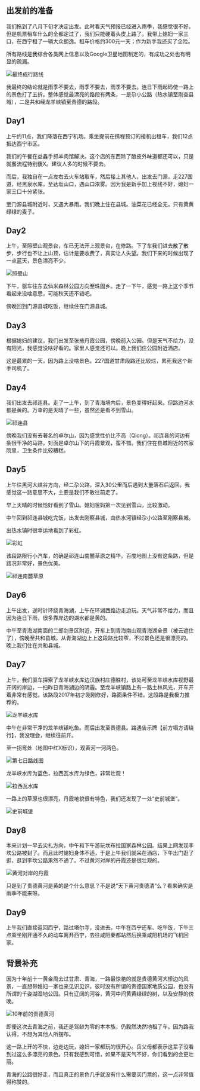 ## 出发前的准备

我们拖到了八月下旬才决定出发。此时看天气预报已经进入雨季，我感觉很不好。但是机票租车什么的全都定过了，我们只能硬着头皮上路了。我带上媳妇一家三口，在西宁租了一辆大众朗逸。租车价格约300元一天；作为新手我还买了全险。

所有路线是我综合各类网上信息以及Google卫星地图制定的，有成功之处也有明显的疏漏。

![最终成行路线](./images/最终成行路线.PNG)

我最终的结论就是雨季不要去，雨季不要去，雨季不要去。连日下雨起码使一路上的景色打了五折。整体感觉最漂亮的路段有两条，一是尕小公路（热水镇至刚查县城），二是共和经龙羊峡镇至贵德的路段。

## Day1

上午约11点，我们降落在西宁机场。乘坐提前在携程预订的接机出租车，我们12点抵达西宁市区。

我们的午餐在益鑫手抓羊肉馆解决。这个店的东西除了酿皮外味道都还可以，只是就餐流程特别傻X。建议人多的时候不要去。

而后，我独自在一点左右去火车站取车，然后接上其他人，出发去门源，走227国道，经黑泉水库，至达坂山口，遇山口浓雾。因为我是新手加上视线不好，媳妇一家三口十分紧张。

至门源县城附近时，又遇大暴雨。我们晚上住在县城。油菜花已经全无，只有黄黄绿绿的麦子。

## Day2

上午，至照壁山观景台，车已无法开上观景台，在修路。下了车我们进去散了散步，步行也不让上山顶，估计是要收费了，真实让人失望。我们下来的时候出现了一点蓝天，景色漂亮不少。

![照壁山](./images/照壁山.jpg)

下午，驱车往东去仙米森林公园方向至珠固乡。走了一下午，感觉一路上这个季节看起来没啥意思，可能秋天还不错吧。

傍晚回到门源县城吃饭，继续住在门源县城。

## Day3

根据媳妇的建议，我们出发至张掖丹霞公园，傍晚前入公园。但是天气不给力，没有阳光，我感觉没啥好看的。家里人感觉还可以。晚上我们住公园附近酒店。

这是最累的一天，因为路上没啥景色。227国道甘肃段路还比较烂，累死我这个新手司机了。

## Day4

我们出发去祁连县。走了一上午，到了青海境内后，景色变得好起来。但路边河水都是黄的。万幸的是天晴了一些，虽然还是看不到雪山。

![祁连县](./images/祁连县.jpg)

傍晚我们没有去著名的卓尔山，因为感觉性价比不高（Qiong）。祁连县的河边有条很干净的马路，对面是卓尔山下的丹霞景观，蛮不错。我们住在县城附近的农家院里，卫生条件比较糟糕。

## Day5

上午往黑河大峡谷方向，经二尕公路，深入30公里而后遇到大量落石后返回。我感觉这一路意思不大，主要是我们不敢往前走了。

早上天晴的时候恰好看到了雪山。媳妇爸妈第一次见到雪山，比较激动。

中午回到祁连县城吃完饭，出发去刚察县城，由热水河镇经尕小公路至刚察县城。

出热水镇时很幸运地看到了彩虹。

![彩虹](./images/彩虹.jpg)

该段路限行小汽车，的确是祁连山南麓草原之精华。百度地图上没有这条路，但是路况非常好，景色优美。

![祁连南麓草原](./images/祁连南麓草原.jpg)

## Day6

上午出发，逆时针环绕青海湖，上午在环湖西路边走边玩。天气非常不给力，而且因为连日下雨，很多靠岸边的湖水都是黄的。

中午至青海湖南面的二郎剑景区附近，开车上到青海南山观青海湖全景（被云遮住了），傍晚至共和县城。从青海湖边上上这段路比较窄，不过景色还是很漂亮的。晚上我们住在共和县城。

## Day7

上午，我们驱车探索了龙羊峡水库边汉族村庄德胜村，该处可至龙羊峡水库视野最开阔的岸边，一扫昨日青海湖边的阴霾。至龙羊峡镇路上有一路土林风光，开车开着非常有感觉。该路段2017年初才刚刚修好，路面条件不错。这段路是我极力推荐的。

![龙羊峡水库](./images/龙羊峡水库.jpg)

中午在非常干净的龙羊峡镇吃鱼。而后出发至贵德县。路遇告示牌【前方塌方请绕行】，我没理会，继续往前开。

至一拐弯处（地图中红X标识），观黄河一河两色。

![第七日路线图](./images/第七日路线图.PNG)

龙羊峡水库为蓝色，拉西瓦水库为绿色，非常壮观！

![拉西瓦水库](./images/拉西瓦水库.jpg)

一路上的草原也很漂亮，丹霞地貌很有特色，我们还发现了一处“史前城堡”。

![史前城堡](./images/史前城堡.jpg)

## Day8

本来计划一早去尖扎方向，中午和下午游玩坎布拉国家森林公园。结果上网发现李坎公路被封了。而且此时媳妇身体不适，于是上午我们就呆在酒店，下午出门逛了逛，逛到李坎公路果然不通了。不过黄河对岸的丹霞还是很壮观的。

![黄河对岸的丹霞](./images/黄河对岸的丹霞.jpg)

只是到了贵德黄河是黄的是个什么意思？不是说“天下黄河贵德清”么？看来确实是雨季不能来呀。

## Day9

上午我们直接返回西宁，路过塔尔寺，没进去。中午在西宁还车、吃午饭，下午三点乘坐刚开通不久的动车离开西宁，去往咸阳秦都站然后换乘咸阳机场的飞机回家。

## 背景补充

因为十年前十一黄金周去过甘肃、青海，一路最惊艳的就是贵德黄河大桥边的风景，一直想带媳妇一家也来见识见识。彼时没有所谓的贵德国家地质公园，也没有所谓的千姿湖湿地公园。只有辽阔的河谷，黄河中间黄黄绿绿的树，以及安静的傍晚。

![10年前的贵德黄河](./images/10年前的贵德黄河.JPG)

即便这次去青海之前，我还是驾龄为零的本本族，仍毅然决然地租了车。因为路我认得，不想为其他人所摆布。

这一路上开的不快，边走边玩，媳妇一家都玩的很开心。岳父母都表示这辈子没看到过这么多漂亮的景色。只有我感到可惜，如果不是天气不好，你们看到的会更壮丽。

青海的公路很好走，而且真正的景色几乎就没有什么需要买门票的，这一点非常值得称赞的。